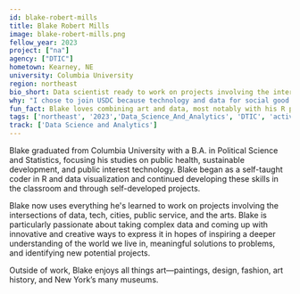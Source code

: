 ```yaml
---
id: blake-robert-mills
title: Blake Robert Mills
image: blake-robert-mills.png
fellow_year: 2023
project: ["na"]
agency: ["DTIC"]
hometown: Kearney, NE
university: Columbia University
region: northeast
bio_short: Data scientist ready to work on projects involving the intersections of data, tech, cities, public service, and the arts
why: "I chose to join USDC because technology and data for social good is the way for government to be more transparent, equitable, and innovative. Having tech working in government for social good is the best way to effect change to policy and programs at the federal level."
fun_fact: Blake loves combining art and data, most notably with his R package MetBrewer, which provides color schemes based on artwork at the Metropolitan Museum of Art in New York.
tags: ['northeast', '2023','Data_Science_And_Analytics', 'DTIC', 'active']
track: ['Data Science and Analytics']
---
```


Blake graduated from Columbia University with a B.A. in Political Science and Statistics, focusing his studies on public health, sustainable development, and public interest technology. Blake began as a self-taught coder in R and data visualization and continued developing these skills in the classroom and through self-developed projects. 

Blake now uses everything he's learned to work on projects involving the intersections of data, tech, cities, public service, and the arts. Blake is particularly passionate about taking complex data and coming up with innovative and creative ways to express it in hopes of inspiring a deeper understanding of the world we live in, meaningful solutions to problems, and identifying new potential projects. 

Outside of work, Blake enjoys all things art—paintings, design, fashion, art history, and New York’s many museums.
